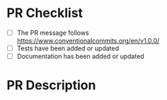 # PR Checklist

- [ ] The PR message follows https://www.conventionalcommits.org/en/v1.0.0/
- [ ] Tests have been added or updated
- [ ] Documentation has been added or updated

# PR Description
